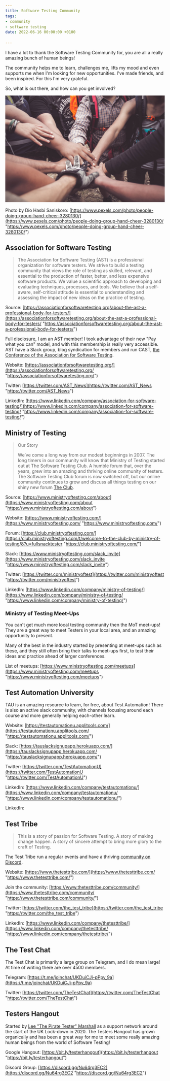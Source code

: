 ```yaml
---
title: Software Testing Community
tags:
- community
- software testing
date: 2022-06-16 00:00:00 +0100

---
```

I have a lot to thank the Software Testing Community for, you are all a really amazing bunch of human beings!

The community helps me to learn, challenges me, lifts my mood and even supports me when I'm looking for new opportunities. I've made friends, and been inspired. For this I'm very grateful.

So, what is out there, and how can you get involved?

![](/uploads/pexels-dio-hasbi-saniskoro-3280130.jpg)

Photo by Dio Hasbi Saniskoro: [https://www.pexels.com/photo/people-doing-group-hand-cheer-3280130/](https://www.pexels.com/photo/people-doing-group-hand-cheer-3280130/ "https://www.pexels.com/photo/people-doing-group-hand-cheer-3280130/")

## Association for Software Testing

> The Association for Software Testing (AST) is a professional organization for software testers. We strive to build a testing community that views the role of testing as skilled, relevant, and essential to the production of faster, better, and less expensive software products. We value a scientific approach to developing and evaluating techniques, processes, and tools. We believe that a self-aware, self-critical attitude is essential to understanding and assessing the impact of new ideas on the practice of testing.

Source: [https://associationforsoftwaretesting.org/about-the-ast-a-professional-body-for-testers/](https://associationforsoftwaretesting.org/about-the-ast-a-professional-body-for-testers/ "https://associationforsoftwaretesting.org/about-the-ast-a-professional-body-for-testers/")

Full disclosure, I am an AST member! I took advantage of their new "Pay what you can" model, and with this membership is really very accessible. AST have a Slack group, blog syndication for members and run CAST, [the Conference of the Association for Software Testing](https://associationforsoftwaretesting.org/conference/).

Website: [https://associationforsoftwaretesting.org/](https://associationforsoftwaretesting.org/ "https://associationforsoftwaretesting.org/")

Twitter: [https://twitter.com/AST_News](https://twitter.com/AST_News "https://twitter.com/AST_News")

LinkedIn: [https://www.linkedin.com/company/association-for-software-testing/](https://www.linkedin.com/company/association-for-software-testing/ "https://www.linkedin.com/company/association-for-software-testing/")

## Ministry of Testing

> Our Story
>
> We’ve come a long way from our modest beginnings in 2007. The long timers in our community will know that Ministry of Testing started out at The Software Testing Club. A humble forum that, over the years, grew into an amazing and thriving online community of testers. The Software Testing Club forum is now switched off, but our online community continues to grow and discuss all things testing on our shiny new forum [The Club](https://club.ministryoftesting.com/).

Source: [https://www.ministryoftesting.com/about](https://www.ministryoftesting.com/about "https://www.ministryoftesting.com/about")

Website: [https://www.ministryoftesting.com/](https://www.ministryoftesting.com/ "https://www.ministryoftesting.com/")

Forum: [https://club.ministryoftesting.com/](https://club.ministryoftesting.com/t/welcome-to-the-club-by-ministry-of-testing/8?u=fullsnacktester "https://club.ministryoftesting.com/")

Slack: [https://www.ministryoftesting.com/slack_invite](https://www.ministryoftesting.com/slack_invite "https://www.ministryoftesting.com/slack_invite")

Twitter: [https://twitter.com/ministryoftest](https://twitter.com/ministryoftest "https://twitter.com/ministryoftest")

LinkedIn: [https://www.linkedin.com/company/ministry-of-testing/](https://www.linkedin.com/company/ministry-of-testing/ "https://www.linkedin.com/company/ministry-of-testing/")

### Ministry of Testing Meet-Ups

You can't get much more local testing community then the MoT meet-ups! They are a great way to meet Testers in your local area, and an amazing opportunity to present.

Many of the best in the industry started by presenting at meet-ups such as these, and they still often bring their talks to meet-ups first, to test their ideas and practice ahead of larger conferences.

List of meetups: [https://www.ministryoftesting.com/meetups](https://www.ministryoftesting.com/meetups "https://www.ministryoftesting.com/meetups")

## Test Automation University

TAU is an amazing resource to learn, for free, about Test Automation! There is also an active slack community, with channels focusing around each course and more generally helping each-other learn.

Website: [https://testautomationu.applitools.com/](https://testautomationu.applitools.com/ "https://testautomationu.applitools.com/")

Slack: [https://tauslacksignupapp.herokuapp.com/](https://tauslacksignupapp.herokuapp.com/ "https://tauslacksignupapp.herokuapp.com/")

Twitter: [https://twitter.com/TestAutomationU](https://twitter.com/TestAutomationU "https://twitter.com/TestAutomationU")

LinkedIn: [https://www.linkedin.com/company/testautomationu/](https://www.linkedin.com/company/testautomationu/ "https://www.linkedin.com/company/testautomationu/")

LinkedIn:

## Test Tribe

> This is a story of passion for Software Testing. A story of making change happen. A story of sincere attempt to bring more glory to the craft of Testing.

The Test Tribe run a regular events and have a thriving [community on Discord](https://discord.gg/4qcSKMjVhY).

Website: [https://www.thetesttribe.com/](https://www.thetesttribe.com/ "https://www.thetesttribe.com/")

Join the community: [https://www.thetesttribe.com/community/](https://www.thetesttribe.com/community/ "https://www.thetesttribe.com/community/")

Twitter: [https://twitter.com/the_test_tribe](https://twitter.com/the_test_tribe "https://twitter.com/the_test_tribe")

LinkedIn: [https://www.linkedin.com/company/thetesttribe/](https://www.linkedin.com/company/thetesttribe/ "https://www.linkedin.com/company/thetesttribe/")

## The Test Chat

The Test Chat is primarily a large group on Telegram, and I do mean large! At time of writing there are over 4500 members.

Telegram: [https://t.me/joinchat/UKDuiCJi-pPpv_9a](https://t.me/joinchat/UKDuiCJi-pPpv_9a)

Twitter: [https://twitter.com/TheTestChat](https://twitter.com/TheTestChat "https://twitter.com/TheTestChat")

## Testers Hangout

Started by [Lee "The Pirate Tester" Marshall](https://twitter.com/ThePirateTester) as a support network around the start of the UK Lock-down in 2020. The Testers Hangout has grown organically and has been a great way for me to meet some really amazing human beings from the world of Software Testing!

Google Hangout: [https://bit.ly/testerhangout](https://bit.ly/testerhangout "https://bit.ly/testerhangout")

Discord Group: [https://discord.gg/Nu64rg3EC2](https://discord.gg/Nu64rg3EC2 "https://discord.gg/Nu64rg3EC2")